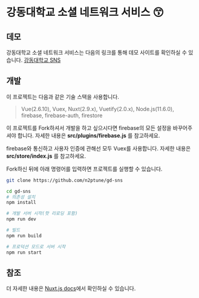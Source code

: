 # 강동대학교 소셜 네트워크 서비스 :kissing_smiling_eyes:

## 데모

강동대학교 소셜 네트워크 서비스는 다음의 링크를 통해 데모 사이트를 확인하실 수 있습니다.
[강동대학교 SNS](http://n2ptune.dothome.co.kr/)

## 개발

이 프로젝트는 다음과 같은 기술 스택을 사용합니다.

> Vue(2.6.10), Vuex, Nuxt(2.9.x), Vuetify(2.0.x), Node.js(11.6.0), firebase, firebase-auth, firestore

이 프로젝트를 Fork하셔서 개발을 하고 싶으시다면 firebase의 모든 설정을 바꾸어주셔야 합니다. 자세한 내용은 __src/plugins/firebase.js__ 를 참고하세요.

firebase와 통신하고 사용자 인증에 관해선 모두 Vuex를 사용합니다. 자세한 내용은 __src/store/index.js__ 를 참고하세요.

Fork하신 뒤에 아래 명령어를 입력하면 프로젝트를 실행할 수 있습니다.

```bash
git clone https://github.com/n2ptune/gd-sns

cd gd-sns
# 의존성 설치
npm install

# 개발 서버 시작(핫 리로딩 포함)
npm run dev

# 빌드
npm run build

# 프로덕션 모드로 서버 시작
npm run start
```

## 참조

더 자세한 내용은 [Nuxt.js docs](https://nuxtjs.org/)에서 확인하실 수 있습니다.
